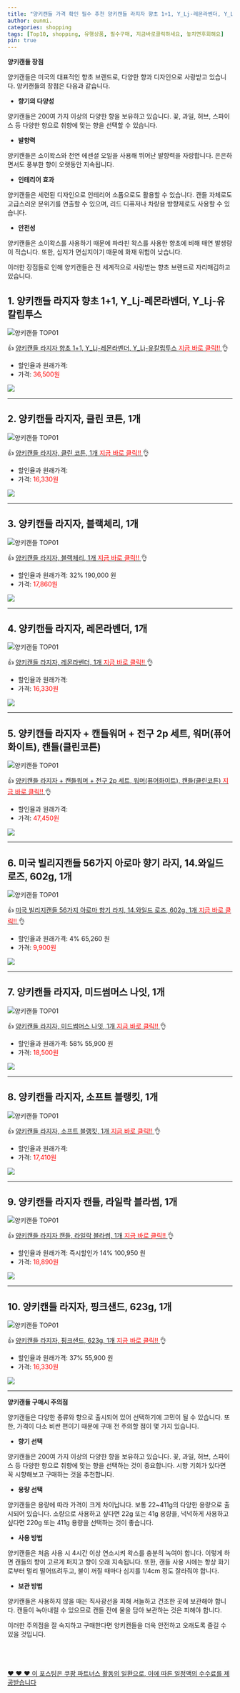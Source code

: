 ```yaml
---
title: "양키캔들 가격 확인 필수 추천 양키캔들 라지자 향초 1+1, Y_Lj-레몬라벤더, Y_Lj-유칼립투스 비교 장점 구매가이드"
author: eunmi.
categories: shopping
tags: [Top10, shopping, 유행상품, 필수구매, 지금바로클릭하세요, 놓치면후회해요]
pin: true
---
```

**양키캔들 장점**

양키캔들은 미국의 대표적인 향초 브랜드로, 다양한 향과 디자인으로 사랑받고 있습니다. 양키캔들의 장점은 다음과 같습니다.

* **향기의 다양성**

양키캔들은 200여 가지 이상의 다양한 향을 보유하고 있습니다. 꽃, 과일, 허브, 스파이스 등 다양한 향으로 취향에 맞는 향을 선택할 수 있습니다.

* **발향력**

양키캔들은 소이왁스와 천연 에센셜 오일을 사용해 뛰어난 발향력을 자랑합니다. 은은하면서도 풍부한 향이 오랫동안 지속됩니다.

* **인테리어 효과**

양키캔들은 세련된 디자인으로 인테리어 소품으로도 활용할 수 있습니다. 캔들 자체로도 고급스러운 분위기를 연출할 수 있으며, 리드 디퓨저나 차량용 방향제로도 사용할 수 있습니다.

* **안전성**

양키캔들은 소이왁스를 사용하기 때문에 파라핀 왁스를 사용한 향초에 비해 매연 발생량이 적습니다. 또한, 심지가 면심지이기 때문에 화재 위험이 낮습니다.

이러한 장점들로 인해 양키캔들은 전 세계적으로 사랑받는 향초 브랜드로 자리매김하고 있습니다.

   

## 1. 양키캔들 라지자 향초 1+1, Y_Lj-레몬라벤더, Y_Lj-유칼립투스

![양키캔들 TOP01](https://thumbnail10.coupangcdn.com/thumbnails/remote/230x230ex/image/vendor_inventory/518d/2163a4a6f460904bae0f80c2870ad99c5a3b01384ba2f376c2ba7ea4daea.jpg)


👍 [양키캔들 라지자 향초 1+1, Y_Lj-레몬라벤더, Y_Lj-유칼립투스 <font color=red> 지금 바로 클릭!! </font> ](https://link.coupang.com/re/AFFSDP?lptag=AF3617701&subid=GithubCoopas&pageKey=6232961805&traceid=V0-153&itemId=12536525980&vendorItemId=79804943557) 👌 


- 할인율과 원래가격: 
- 가격: <span style='color:red'>36,500원</span>

[![](/discount_price.png)](https://link.coupang.com/re/AFFSDP?lptag=AF3617701&subid=GithubCoopas&pageKey=6232961805&traceid=V0-153&itemId=12536525980&vendorItemId=79804943557)

---


   

## 2. 양키캔들 라지자, 클린 코튼, 1개

![양키캔들 TOP01](https://thumbnail8.coupangcdn.com/thumbnails/remote/230x230ex/image/retail/images/961730441961759-d6491237-59ab-407d-ad9e-bf0e1cd99e23.jpg)


👍 [양키캔들 라지자, 클린 코튼, 1개 <font color=red> 지금 바로 클릭!! </font> ](https://link.coupang.com/re/AFFSDP?lptag=AF3617701&subid=GithubCoopas&pageKey=1316129216&traceid=V0-153&itemId=20135479011&vendorItemId=73360594875) 👌 


- 할인율과 원래가격: 
- 가격: <span style='color:red'>16,330원</span>

[![](/discount_price.png)](https://link.coupang.com/re/AFFSDP?lptag=AF3617701&subid=GithubCoopas&pageKey=1316129216&traceid=V0-153&itemId=20135479011&vendorItemId=73360594875)

---


   

## 3. 양키캔들 라지자, 블랙체리, 1개

![양키캔들 TOP01](https://thumbnail10.coupangcdn.com/thumbnails/remote/230x230ex/image/retail/images/961730136305752-b9adadfa-0639-40ac-92a8-1df546de1c98.jpg)


👍 [양키캔들 라지자, 블랙체리, 1개 <font color=red> 지금 바로 클릭!! </font> ](https://link.coupang.com/re/AFFSDP?lptag=AF3617701&subid=GithubCoopas&pageKey=1316129216&traceid=V0-153&itemId=20135292734&vendorItemId=73360585256) 👌 


- 할인율과 원래가격: 32%  190,000   원
- 가격: <span style='color:red'>17,860원</span>

[![](/discount_price.png)](https://link.coupang.com/re/AFFSDP?lptag=AF3617701&subid=GithubCoopas&pageKey=1316129216&traceid=V0-153&itemId=20135292734&vendorItemId=73360585256)

---


   

## 4. 양키캔들 라지자, 레몬라벤더, 1개

![양키캔들 TOP01](https://thumbnail8.coupangcdn.com/thumbnails/remote/230x230ex/image/retail/images/961729774939556-69ca87fb-da2e-4de4-8122-6d60ecd4f146.jpg)


👍 [양키캔들 라지자, 레몬라벤더, 1개 <font color=red> 지금 바로 클릭!! </font> ](https://link.coupang.com/re/AFFSDP?lptag=AF3617701&subid=GithubCoopas&pageKey=1316129216&traceid=V0-153&itemId=20135170550&vendorItemId=73360573358) 👌 


- 할인율과 원래가격: 
- 가격: <span style='color:red'>16,330원</span>

[![](/discount_price.png)](https://link.coupang.com/re/AFFSDP?lptag=AF3617701&subid=GithubCoopas&pageKey=1316129216&traceid=V0-153&itemId=20135170550&vendorItemId=73360573358)

---


   

## 5. 양키캔들 라지자 + 캔들워머 + 전구 2p 세트, 워머(퓨어화이트), 캔들(클린코튼)

![양키캔들 TOP01](https://thumbnail8.coupangcdn.com/thumbnails/remote/230x230ex/image/retail/images/164973431123913-6fe689af-a4c1-4a0f-8c0e-1a5353e190bd.jpg)


👍 [양키캔들 라지자 + 캔들워머 + 전구 2p 세트, 워머(퓨어화이트), 캔들(클린코튼) <font color=red> 지금 바로 클릭!! </font> ](https://link.coupang.com/re/AFFSDP?lptag=AF3617701&subid=GithubCoopas&pageKey=6669066198&traceid=V0-153&itemId=3217918058&vendorItemId=71205205524) 👌 


- 할인율과 원래가격: 
- 가격: <span style='color:red'>47,450원</span>

[![](/discount_price.png)](https://link.coupang.com/re/AFFSDP?lptag=AF3617701&subid=GithubCoopas&pageKey=6669066198&traceid=V0-153&itemId=3217918058&vendorItemId=71205205524)

---


   

## 6. 미국 빌리지캔들 56가지 아로마 향기 라지, 14.와일드 로즈, 602g, 1개

![양키캔들 TOP01](https://thumbnail8.coupangcdn.com/thumbnails/remote/230x230ex/image/vendor_inventory/b210/1a163bd4e70d46dc2b0b06572f857fe3be4007e689a21353dcc9a238eab7.jpg)


👍 [미국 빌리지캔들 56가지 아로마 향기 라지, 14.와일드 로즈, 602g, 1개 <font color=red> 지금 바로 클릭!! </font> ](https://link.coupang.com/re/AFFSDP?lptag=AF3617701&subid=GithubCoopas&pageKey=188111555&traceid=V0-153&itemId=537156816&vendorItemId=4402519647) 👌 


- 할인율과 원래가격: 4%  65,260   원
- 가격: <span style='color:red'>9,900원</span>

[![](/discount_price.png)](https://link.coupang.com/re/AFFSDP?lptag=AF3617701&subid=GithubCoopas&pageKey=188111555&traceid=V0-153&itemId=537156816&vendorItemId=4402519647)

---


   

## 7. 양키캔들 라지자, 미드썸머스 나잇, 1개

![양키캔들 TOP01](https://thumbnail8.coupangcdn.com/thumbnails/remote/230x230ex/image/retail/images/961730015683967-be7050da-ccab-473e-b06a-5f9b2d081eff.jpg)


👍 [양키캔들 라지자, 미드썸머스 나잇, 1개 <font color=red> 지금 바로 클릭!! </font> ](https://link.coupang.com/re/AFFSDP?lptag=AF3617701&subid=GithubCoopas&pageKey=1316129216&traceid=V0-153&itemId=20135243286&vendorItemId=73360582455) 👌 


- 할인율과 원래가격: 58%  55,900   원
- 가격: <span style='color:red'>18,500원</span>

[![](/discount_price.png)](https://link.coupang.com/re/AFFSDP?lptag=AF3617701&subid=GithubCoopas&pageKey=1316129216&traceid=V0-153&itemId=20135243286&vendorItemId=73360582455)

---


   

## 8. 양키캔들 라지자, 소프트 블랭킷, 1개

![양키캔들 TOP01](https://thumbnail6.coupangcdn.com/thumbnails/remote/230x230ex/image/retail/images/961730247384059-5bec9ea6-2abd-41f1-b2f9-912d2cb46317.jpg)


👍 [양키캔들 라지자, 소프트 블랭킷, 1개 <font color=red> 지금 바로 클릭!! </font> ](https://link.coupang.com/re/AFFSDP?lptag=AF3617701&subid=GithubCoopas&pageKey=1316129216&traceid=V0-153&itemId=266620361&vendorItemId=73360589831) 👌 


- 할인율과 원래가격: 
- 가격: <span style='color:red'>17,410원</span>

[![](/discount_price.png)](https://link.coupang.com/re/AFFSDP?lptag=AF3617701&subid=GithubCoopas&pageKey=1316129216&traceid=V0-153&itemId=266620361&vendorItemId=73360589831)

---


   

## 9. 양키캔들 라지자 캔들, 라일락 블라썸, 1개

![양키캔들 TOP01](https://thumbnail10.coupangcdn.com/thumbnails/remote/230x230ex/image/vendor_inventory/images/2015/11/06/14/5/7d1f4231-b3f6-45f2-a491-cde475e0dd3d.jpg)


👍 [양키캔들 라지자 캔들, 라일락 블라썸, 1개 <font color=red> 지금 바로 클릭!! </font> ](https://link.coupang.com/re/AFFSDP?lptag=AF3617701&subid=GithubCoopas&pageKey=1316129216&traceid=V0-153&itemId=497030220&vendorItemId=3005367087) 👌 


- 할인율과 원래가격: 즉시할인가 14%  100,950   원
- 가격: <span style='color:red'>18,890원</span>

[![](/discount_price.png)](https://link.coupang.com/re/AFFSDP?lptag=AF3617701&subid=GithubCoopas&pageKey=1316129216&traceid=V0-153&itemId=497030220&vendorItemId=3005367087)

---


   

## 10. 양키캔들 라지자, 핑크샌드, 623g, 1개

![양키캔들 TOP01](https://thumbnail7.coupangcdn.com/thumbnails/remote/230x230ex/image/retail/images/961730640361113-f455050f-60b0-409a-8589-79df7ac0e932.jpg)


👍 [양키캔들 라지자, 핑크샌드, 623g, 1개 <font color=red> 지금 바로 클릭!! </font> ](https://link.coupang.com/re/AFFSDP?lptag=AF3617701&subid=GithubCoopas&pageKey=3406821&traceid=V0-153&itemId=20135506503&vendorItemId=73360602777) 👌 


- 할인율과 원래가격: 37%  55,900   원
- 가격: <span style='color:red'>16,330원</span>

[![](/discount_price.png)](https://link.coupang.com/re/AFFSDP?lptag=AF3617701&subid=GithubCoopas&pageKey=3406821&traceid=V0-153&itemId=20135506503&vendorItemId=73360602777)

---
**양키캔들 구매시 주의점**

양키캔들은 다양한 종류와 향으로 출시되어 있어 선택하기에 고민이 될 수 있습니다. 또한, 가격이 다소 비싼 편이기 때문에 구매 전 주의할 점이 몇 가지 있습니다.

* **향기 선택**

양키캔들은 200여 가지 이상의 다양한 향을 보유하고 있습니다. 꽃, 과일, 허브, 스파이스 등 다양한 향으로 취향에 맞는 향을 선택하는 것이 중요합니다. 시향 기회가 있다면 꼭 시향해보고 구매하는 것을 추천합니다.

* **용량 선택**

양키캔들은 용량에 따라 가격이 크게 차이납니다. 보통 22~411g의 다양한 용량으로 출시되어 있습니다. 소량으로 사용하고 싶다면 22g 또는 41g 용량을, 넉넉하게 사용하고 싶다면 220g 또는 411g 용량을 선택하는 것이 좋습니다.

* **사용 방법**

양키캔들은 처음 사용 시 4시간 이상 연소시켜 왁스를 충분히 녹여야 합니다. 이렇게 하면 캔들의 향이 고르게 퍼지고 향이 오래 지속됩니다. 또한, 캔들 사용 시에는 항상 화기로부터 멀리 떨어뜨려두고, 불이 꺼질 때마다 심지를 1/4cm 정도 잘라줘야 합니다.

* **보관 방법**

양키캔들은 사용하지 않을 때는 직사광선을 피해 서늘하고 건조한 곳에 보관해야 합니다. 캔들이 녹아내릴 수 있으므로 캔들 잔에 물을 담아 보관하는 것은 피해야 합니다.

이러한 주의점을 잘 숙지하고 구매한다면 양키캔들을 더욱 안전하고 오래도록 즐길 수 있을 것입니다.<br><br><br><br><br> [ ❤ ❤ ❤ 이 포스팅은 쿠팡 파트너스 활동의 일환으로, 이에 따른 일정액의 수수료를 제공받습니다](https://link.coupang.com/a/bcEFyh)